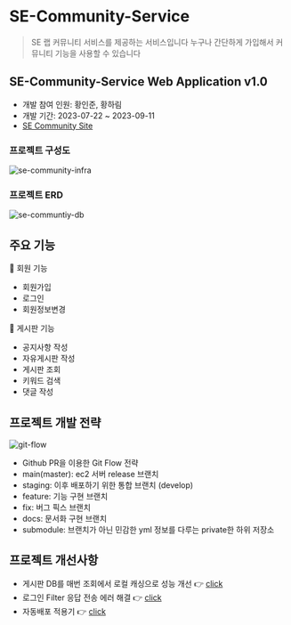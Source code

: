 # SE-Community-Service
> SE 랩 커뮤니티 서비스를 제공하는 서비스입니다
> 누구나 간단하게 가입해서 커뮤니티 기능을 사용할 수 있습니다

## SE-Community-Service Web Application v1.0
- 개발 참여 인원: 황인준, 황하림
- 개발 기간: 2023-07-22 ~ 2023-09-11
- [SE Community Site](https://se-community.net/boards)

### 프로젝트 구성도
![se-community-infra](https://github.com/selab-hs/SE-Community-Service/assets/76032947/3a47ef9b-9abb-466d-ba89-a51ecf03f74b)


### 프로젝트 ERD
![se-communtiy-db](https://github.com/selab-hs/SE-Community-Service/assets/76032947/5b4e45a1-35b1-4ecf-943f-32b5dc41d651)


## 주요 기능
📑 회원 기능
- 회원가입
- 로그인
- 회원정보변경

📑 게시판 기능
- 공지사항 작성
- 자유게시판 작성
- 게시판 조회
- 키워드 검색
- 댓글 작성

## 프로젝트 개발 전략
![git-flow](https://github.com/selab-hs/SE-Community-Service/assets/50690859/86e2eaa2-a478-48d6-a86d-e5557133f6f4)

- Github PR을 이용한 Git Flow 전략
- main(master): ec2 서버 release 브랜치
- staging: 이후 배포하기 위한 통합 브랜치 (develop)
- feature: 기능 구현 브랜치
- fix: 버그 픽스 브랜치
- docs: 문서화 구현 브랜치
- submodule: 브랜치가 아닌 민감한 yml 정보를 다루는 private한 하위 저장소

## 프로젝트 개선사항
- 게시판 DB를 매번 조회에서 로컬 캐싱으로 성능 개선 👉 [click](https://github.com/InJun2/TIL/blob/main/Project/se-community/%EC%84%B1%EB%8A%A5%EA%B0%9C%EC%84%A0%ED%94%BC%EB%93%9C%EB%B0%B1.md) 
- 로그인 Filter 응답 전송 에러 해결 👉 [click](https://github.com/InJun2/TIL/blob/main/Project/se-community/%EC%BD%94%EB%93%9C%ED%94%BC%EB%93%9C%EB%B0%B1.md)
- 자동배포 적용기 👉 [click](https://scopan.tistory.com/5)
